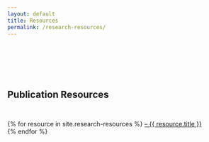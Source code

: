 ```yaml
---
layout: default
title: Resources
permalink: /research-resources/
---
```


<div style='margin-top:50px;margin-bottom:50px'>
<br>
</div>

## Publication Resources

<div style='margin-top:10px;margin-bottom:10px'>
<br>
</div>
<!--<ul style="list-style-type:none">-->
<div>
  {% for resource in site.research-resources %}
    <!--<li>-->
	 <a href="{{ resource.url }}"> &ndash; 
         {{ resource.title }}
		<!--&ndash; <time datetime="{{ resource.date | date: "%Y-%m-%d" }}">{{ resource.date | date_to_long_string }}</time>-->
    </a>
	<br>
    <!--</li>-->
  {% endfor %}
</div>
<!--</ul>-->

